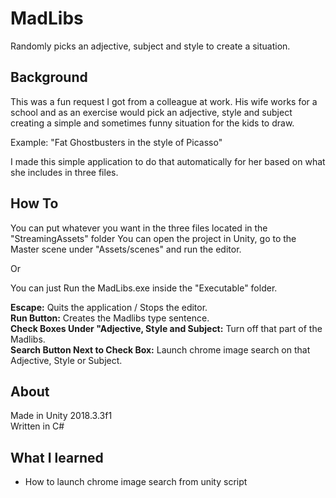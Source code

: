 # MadLibs
Randomly picks an adjective, subject and style to create a situation.

## Background
This was a fun request I got from a colleague at work. His wife works for a school and as an exercise would pick an 
adjective, style and subject creating a simple and sometimes funny situation for the kids to draw. 

Example: "Fat Ghostbusters in the style of Picasso"

I made this simple 
application to do that automatically for her based on what she includes in three files.

## How To
You can put whatever you want in the three files located in the "StreamingAssets" folder
You can open the project in Unity, go to the Master scene under "Assets/scenes" and run the editor.

Or

You can just Run the MadLibs.exe inside the "Executable" folder.

**Escape:** Quits the application / Stops the editor.<br />
**Run Button:** Creates the Madlibs type sentence.<br />
**Check Boxes Under "Adjective, Style and Subject:** Turn off that part of the Madlibs.<br />
**Search Button Next to Check Box:** Launch chrome image search on that Adjective, Style or Subject.<br />

## About
Made in Unity 2018.3.3f1<br />
Written in C#

## What I learned
* How to launch chrome image search from unity script
